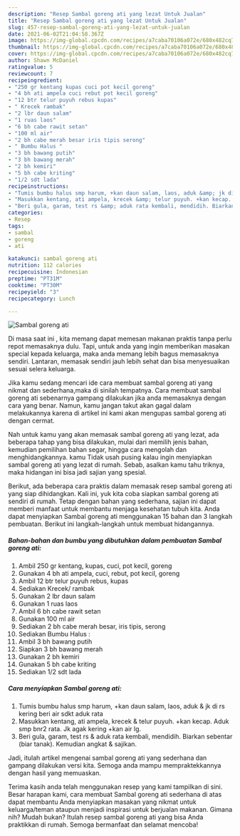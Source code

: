 ```yaml
---
description: "Resep Sambal goreng ati yang lezat Untuk Jualan"
title: "Resep Sambal goreng ati yang lezat Untuk Jualan"
slug: 457-resep-sambal-goreng-ati-yang-lezat-untuk-jualan
date: 2021-06-02T21:04:58.367Z
image: https://img-global.cpcdn.com/recipes/a7caba70106a072e/680x482cq70/sambal-goreng-ati-foto-resep-utama.jpg
thumbnail: https://img-global.cpcdn.com/recipes/a7caba70106a072e/680x482cq70/sambal-goreng-ati-foto-resep-utama.jpg
cover: https://img-global.cpcdn.com/recipes/a7caba70106a072e/680x482cq70/sambal-goreng-ati-foto-resep-utama.jpg
author: Shawn McDaniel
ratingvalue: 5
reviewcount: 7
recipeingredient:
- "250 gr kentang kupas cuci pot kecil goreng"
- "4 bh ati ampela cuci rebut pot kecil goreng"
- "12 btr telur puyuh rebus kupas"
- " Krecek rambak"
- "2 lbr daun salam"
- "1 ruas laos"
- "6 bh cabe rawit setan"
- "100 ml air"
- "2 bh cabe merah besar iris tipis serong"
- " Bumbu Halus "
- "3 bh bawang putih"
- "3 bh bawang merah"
- "2 bh kemiri"
- "5 bh cabe kriting"
- "1/2 sdt lada"
recipeinstructions:
- "Tumis bumbu halus smp harum, +kan daun salam, laos, aduk &amp; jk di rs kering beri air sdkt aduk rata"
- "Masukkan kentang, ati ampela, krecek &amp; telur puyuh. +kan kecap. Aduk smp bnr2 rata. Jk agak kering +kan air lg."
- "Beri gula, garam, test rs &amp; aduk rata kembali, mendidih. Biarkan sebentar (biar tanak). Kemudian angkat &amp; sajikan."
categories:
- Resep
tags:
- sambal
- goreng
- ati

katakunci: sambal goreng ati 
nutrition: 112 calories
recipecuisine: Indonesian
preptime: "PT31M"
cooktime: "PT30M"
recipeyield: "3"
recipecategory: Lunch

---
```



![Sambal goreng ati](https://img-global.cpcdn.com/recipes/a7caba70106a072e/680x482cq70/sambal-goreng-ati-foto-resep-utama.jpg)

Di masa  saat ini , kita memang dapat memesan makanan praktis tanpa perlu repot memasaknya dulu. Tapi, untuk anda yang ingin memberikan masakan special kepada keluarga, maka anda memang lebih bagus memasaknya sendiri. Lantaran, memasak sendiri jauh lebih sehat dan bisa menyesuaikan sesuai selera keluarga.

Jika kamu sedang mencari ide cara membuat sambal goreng ati yang nikmat dan sederhana,maka di sinilah tempatnya. Cara membuat sambal goreng ati  sebenarnya gampang dilakukan jika anda memasaknya dengan cara yang benar. Namun, kamu jangan takut akan gagal dalam melakukannya 
karena di artikel ini kami akan mengupas sambal goreng ati dengan cermat.  



Nah untuk kamu yang akan memasak sambal goreng ati yang lezat, ada beberapa tahap yang bisa dilakukan, mulai dari memilih jenis bahan, kemudian pemilihan bahan segar, hingga cara mengolah dan menghidangkannya. kamu Tidak usah pusing kalau ingin menyiapkan sambal goreng ati yang lezat di rumah. Sebab, asalkan kamu  tahu triknya, maka hidangan ini bisa jadi sajian yang spesial.

Berikut, ada beberapa cara praktis  dalam memasak resep sambal goreng ati yang siap dihidangkan. Kali ini, yuk kita coba siapkan sambal goreng ati sendiri di rumah. Tetap dengan bahan yang sederhana, sajian ini dapat memberi manfaat untuk membantu menjaga kesehatan tubuh kita. Anda dapat menyiapkan Sambal goreng ati menggunakan 15 bahan dan 3 langkah pembuatan. Berikut ini langkah-langkah untuk membuat hidangannya.

<!--inarticleads1-->

##### Bahan-bahan dan bumbu yang dibutuhkan dalam pembuatan Sambal goreng ati:

1. Ambil 250 gr kentang, kupas, cuci, pot kecil, goreng
1. Gunakan 4 bh ati ampela, cuci, rebut, pot kecil, goreng
1. Ambil 12 btr telur puyuh rebus, kupas
1. Sediakan  Krecek/ rambak
1. Gunakan 2 lbr daun salam
1. Gunakan 1 ruas laos
1. Ambil 6 bh cabe rawit setan
1. Gunakan 100 ml air
1. Sediakan 2 bh cabe merah besar, iris tipis, serong
1. Sediakan  Bumbu Halus :
1. Ambil 3 bh bawang putih
1. Siapkan 3 bh bawang merah
1. Gunakan 2 bh kemiri
1. Gunakan 5 bh cabe kriting
1. Sediakan 1/2 sdt lada




<!--inarticleads2-->

##### Cara menyiapkan Sambal goreng ati:

1. Tumis bumbu halus smp harum, +kan daun salam, laos, aduk &amp; jk di rs kering beri air sdkt aduk rata
1. Masukkan kentang, ati ampela, krecek &amp; telur puyuh. +kan kecap. Aduk smp bnr2 rata. Jk agak kering +kan air lg.
1. Beri gula, garam, test rs &amp; aduk rata kembali, mendidih. Biarkan sebentar (biar tanak). Kemudian angkat &amp; sajikan.




Jadi, itulah artikel mengenai  sambal goreng ati  yang sederhana dan gampang dilakukan versi kita. Semoga anda mampu mempraktekkannya dengan hasil yang memuaskan. 

Terima kasih anda telah menggunakan resep yang kami tampilkan di sini. Besar harapan kami, cara membuat  Sambal goreng ati sederhana di atas dapat membantu Anda menyiapkan masakan yang nikmat untuk keluarga/teman ataupun menjadi inspirasi untuk berjualan makanan. Gimana nih? Mudah bukan? Itulah resep sambal goreng ati yang bisa Anda praktikkan di rumah. Semoga bermanfaat dan selamat mencoba!

